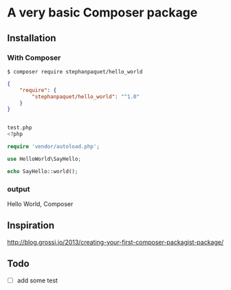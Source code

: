 # A very basic Composer package

## Installation

### With Composer

```
$ composer require stephanpaquet/hello_world
```

```json
{
    "require": {
        "stephanpaquet/hello_world": "^1.0"
    }
}
```

```php

test.php
<?php

require 'vendor/autoload.php';

use HelloWorld\SayHello;

echo SayHello::world();
```

### output 
Hello World, Composer


## Inspiration
http://blog.grossi.io/2013/creating-your-first-composer-packagist-package/

## Todo

- [ ] add some test
